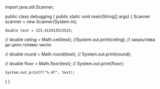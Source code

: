 import java.util.Scanner;

public class debugging { public static void main(String[] args) { Scanner scanner = new Scanner(System.in);

    double test = 123.412423523523;
   // double celing = Math.ceil(test);
    //System.out.print(celing); // закръглява до цяло голямо число

   // double round = Math.round(test);
   // System.out.print(round);

  // double floor = Math.floor(test);
   // System.out.print(floor);


    System.out.printf("%.4f", test);





}
}
